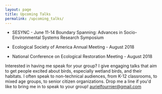 ```yaml
---
layout: page
title: Upcoming Talks
permalink: /upcoming_talks/
---
```



- SESYNC - June 11-14 Boundary Spanning: Advances in Socio-Environmental Systems Research Symposium 

- Ecological Society of America Annual Meeting - August 2018

- National Conference on Ecological Restoration Meeting - August 2018 

Interested in having me speak for your group? I give engaging talks that aim to get people excited about birds, especially wetland birds, and their habitats. I often speak to non-technical audiences, from K-12 classrooms, to mixed age groups, to senior citizen organizations. Drop me a line if you'd like to bring me in to speak to your group! aurielfournier@gmail.com
